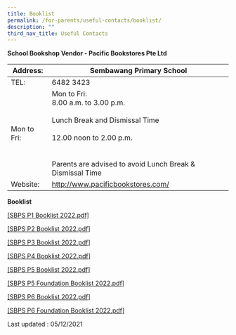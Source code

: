 ```yaml
---
title: Booklist
permalink: /for-parents/useful-contacts/booklist/
description: ""
third_nav_title: Useful Contacts
---
```


**School Bookshop Vendor - Pacific Bookstores Pte Ltd**

| Address:  | Sembawang Primary School |
|---|---|
| TEL: | 6482 3423 |
| Mon to Fri: | Mon to Fri: <br> 8.00 a.m. to 3.00 p.m.<br> <br> Lunch Break and Dismissal Time<br><br> 12.00 noon to 2.00 p.m.<br><br> <br> Parents are advised to avoid Lunch Break & Dismissal Time |
| Website: | http://www.pacificbookstores.com/ |

**Booklist**

[[SBPS P1 Booklist 2022.pdf]](/files/SEPS%20P1%20Booklist.pdf)

[[SBPS P2 Booklist 2022.pdf]](/files/SEPS%20P2.pdf)

[[SBPS P3 Booklist 2022.pdf]](/files/SEPS%20P3.pdf)

[[SBPS P4 Booklist 2022.pdf]](/files/SEPS%20P4.pdf)

[[SBPS P5 Booklist 2022.pdf]](/files/SEPS%20P5.pdf)

[[SBPS P5 Foundation Booklist 2022.pdf]](/files/SEPS%20P5%20FDN.pdf)

[[SBPS P6 Booklist 2022.pdf]](/files/SEPS%20P6.pdf)

[[SBPS P6 Foundation Booklist 2022.pdf]](/files/SEPS%20P6%20FDN.pdf)

Last updated : 05/12/2021

